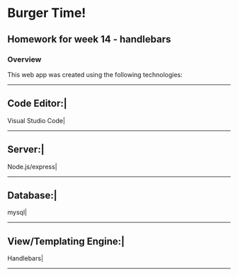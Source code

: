# Burger Time!

## Homework for week 14 - handlebars

### Overview

This web app was created using the following technologies:
- - -
Code Editor:|
-
Visual Studio Code|
- - -
Server:|
-
Node.js/express|
- - -
Database:|
-
mysql|
- - -
View/Templating Engine:|
-
Handlebars|
- - -